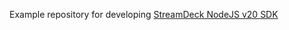 Example repository for developing [StreamDeck NodeJS v20 SDK](https://github.com/elgatosf/streamdeck)